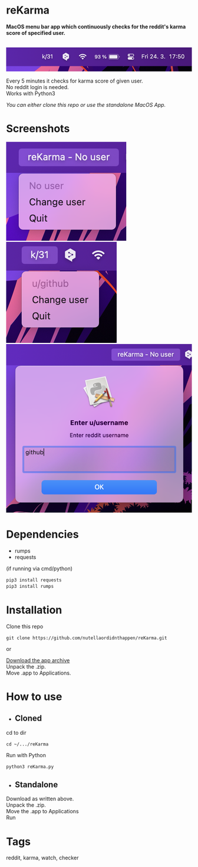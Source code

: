 # reKarma
**MacOS menu bar app which continuously checks for the reddit's karma score of specified user.**

 ![overview](https://github.com/nutellaordidnthappen/reKarma/blob/master/imgs/File_1.png?raw=true)

Every 5 minutes it checks for karma score of given user.  
No reddit login is needed.  
Works with Python3  
  
*You can either clone this repo or use the standalone MacOS App.*

# Screenshots
![alt](https://github.com/nutellaordidnthappen/reKarma/blob/master/imgs/File_2.png?raw=true)
![alt](https://github.com/nutellaordidnthappen/reKarma/blob/master/imgs/File_4.png?raw=true)
![alt](https://github.com/nutellaordidnthappen/reKarma/blob/master/imgs/File_3.png?raw=true)

# Dependencies
- rumps
- requests  

(if running via cmd/python)
```python
pip3 install requests
pip3 install rumps
```

# Installation
Clone this repo
```
git clone https://github.com/nutellaordidnthappen/reKarma.git
```
or  
  
[Download the app archive](https://github.com/nutellaordidnthappen/reKarma/releases/download/macos/reKarma.app.zip)  
Unpack the .zip.  
Move .app to Applications.  

# How to use
- ## Cloned
cd to dir
```console
cd ~/.../reKarma
```
Run with Python
```console
python3 reKarma.py
```


- ## Standalone
Download as written above.  
Unpack the .zip.  
Move the .app to Applications  
Run  
  


# Tags
reddit, karma, watch, checker